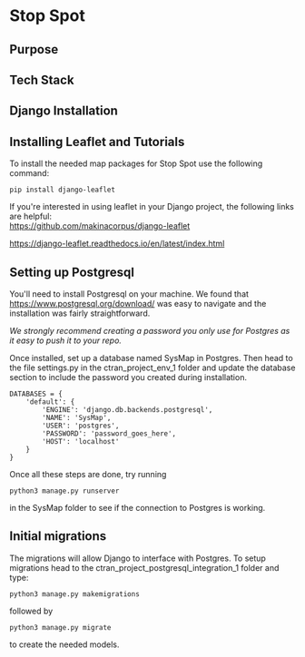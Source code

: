 # Stop Spot
 
## Purpose
 
## Tech Stack
 
## Django Installation 
 
## Installing Leaflet and Tutorials 
 
To install the needed map packages for Stop Spot use the following command: 
```
pip install django-leaflet
```
If you're interested in using leaflet in your Django project, the following links are helpful:  
https://github.com/makinacorpus/django-leaflet 

https://django-leaflet.readthedocs.io/en/latest/index.html
  
## Setting up Postgresql 
You'll need to install Postgresql on your machine. We found that https://www.postgresql.org/download/ was easy to navigate and the installation was fairly straightforward. 

*We strongly recommend creating a password you only use for Postgres as it easy to push it to your repo.*
 
Once installed, set up a database named SysMap in Postgres. Then head to the file settings.py in the ctran_project_env_1 folder and update the database section to include the password you created during installation. 
 
```
DATABASES = {
    'default': {
        'ENGINE': 'django.db.backends.postgresql',
        'NAME': 'SysMap',
        'USER': 'postgres',
        'PASSWORD': 'password_goes_here',
        'HOST': 'localhost'
    }
}
```
Once all these steps are done, try running
```
python3 manage.py runserver
```
in the SysMap folder to see if the connection to Postgres is working. 

## Initial migrations 
The migrations will allow Django to interface with Postgres. 
To setup migrations head to the ctran_project_postgresql_integration_1 folder and type: 
```
python3 manage.py makemigrations

```
followed by 
```
python3 manage.py migrate
```
to create the needed models. 
